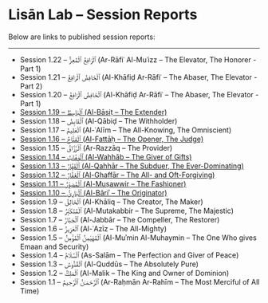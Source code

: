 # Lisān Lab – Session Reports

Below are links to published session reports:

---

- Session 1.22 – ٱلْرَافِعُ ٱلْمُعِزُّ (Ar-Rāfiʿ Al-Muʿizz – The Elevator, The Honorer - Part 1)
- Session 1.21 – ٱلْخَافِضُ ٱلْرَافِعُ (Al-Khāfiḍ Ar-Rāfiʿ – The Abaser, The Elevator - Part 2)
- Session 1.20 – ٱلْخَافِضُ ٱلْرَافِعُ (Al-Khāfiḍ Ar-Rāfiʿ – The Abaser, The Elevator - Part 1)
- [Session 1.19 – ٱلْبَاسِطُ (Al-Bāsiṭ – The Extender)](/mindroots/lisanlab-reports/LL_1.19.md)
- Session 1.18 – ٱلْقَابِضُ (Al-Qābiḍ – The Withholder)
- Session 1.17 – ٱلْعَلِيمُ (Al-ʿAlīm – The All-Knowing, The Omniscient)
- [Session 1.16 – ٱلْفَتَّاحُ (Al-Fattāḥ – The Opener, The Judge)](/mindroots/lisanlab-reports/LL_1.16.md)
- Session 1.15 – ٱلْرَّزَّاقُ (Ar-Razzāq – The Provider)
- [Session 1.14 – ٱلْوَهَّابُ (Al-Wahhāb – The Giver of Gifts)](/mindroots/lisanlab-reports/LL_1.14.md)
- [Session 1.13 – ٱلْقَهَّارُ (Al-Qahhār – The Subduer, The Ever-Dominating)](/mindroots/lisanlab-reports/LL_1.13.md)
- [Session 1.12 – ٱلْغَفَّارُ (Al-Ghaffār – The All- and Oft-Forgiving)](/mindroots/lisanlab-reports/LL_1.12.md)
- [Session 1.11 – ٱلْمُصَوِّرُ (Al-Muṣawwir – The Fashioner)](/mindroots/lisanlab-reports/LL_1.11.md)
- [Session 1.10 – ٱلْبَارِئُ (Al-Bāriʾ – The Originator)](/mindroots/lisanlab-reports/LL_1.10.md)
- Session 1.9 – ٱلْخَالِقُ (Al-Khāliq – The Creator, The Maker)
- Session 1.8 – ٱلْمُتَكَبِّرُ (Al-Mutakabbir – The Supreme, The Majestic)
- Session 1.7 – ٱلْجَبَّارُ (Al-Jabbār – The Compeller, The Restorer)
- Session 1.6 – ٱلْعَزِيزُ (Al-ʿAzīz – The All-Mighty)
- Session 1.5 – ٱلْمُهَيْمِنُ ٱلْمُؤْمِنُ (Al-Muʾmin Al-Muhaymin – The One Who gives Emaan and Security)
- Session 1.4 – ٱلْسَّلَامُ (As-Salām – The Perfection and Giver of Peace)
- Session 1.3 – ٱلْقُدُّوسُ (Al-Quddūs – The Absolutely Pure)
- Session 1.2 – ٱلْمَلِكُ (Al-Malik – The King and Owner of Dominion)
- Session 1.1 – ٱلْرَّحْمَـٰنُ ٱلْرَّحِيمُ (Ar-Raḥmān Ar-Rahīm – The Most Merciful of All Time)